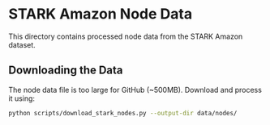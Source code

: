 # STARK Amazon Node Data

This directory contains processed node data from the STARK Amazon dataset.

## Downloading the Data

The node data file is too large for GitHub (~500MB). Download and process it using:
```bash
python scripts/download_stark_nodes.py --output-dir data/nodes/